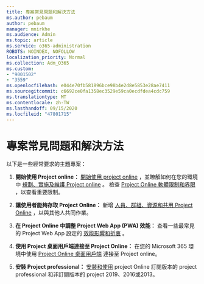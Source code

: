 ```yaml
---
title: 專案常見問題和解決方法
ms.author: pebaum
author: pebaum
manager: mnirkhe
ms.audience: Admin
ms.topic: article
ms.service: o365-administration
ROBOTS: NOINDEX, NOFOLLOW
localization_priority: Normal
ms.collection: Adm_O365
ms.custom:
- "9001502"
- "3559"
ms.openlocfilehash: e044e70fb581896bce98b4e2d8e5853e28ae7411
ms.sourcegitcommit: c6692ce0fa1358ec3529e59ca0ecdfdea4cdc759
ms.translationtype: MT
ms.contentlocale: zh-TW
ms.lasthandoff: 09/15/2020
ms.locfileid: "47801715"
---
```

# <a name="project-common-issues-and-resolutions"></a>專案常見問題和解決方法

以下是一些經常要求的主題專案：

1. **開始使用 Project online：**  [開始使用 project online](https://docs.microsoft.com/ProjectOnline/get-started-with-project-online) ，並瞭解如何在您的環境中 [規劃、實施及維護 Project online](https://docs.microsoft.com/projectonline/project-online) 。 檢查 [Project Online 軟體限制和界限](https://docs.microsoft.com/ProjectOnline/project-online-software-boundaries-and-limits) ，以查看重要限制。

2. **讓使用者能夠存取 Project Online：** 新增 [人員、群組、資源和共用 Project Online](https://docs.microsoft.com/projectonline/step-2-add-people-to-project-online) ，以與其他人共同作業。 

3. **在 Project Online 中調整 Project Web App (PWA) 效能：** 查看一些最常見的 Project Web App 設定的 [效能影響和折衷](https://docs.microsoft.com/projectonline/tune-project-online-performance) 。

4. **使用 Project 桌面用戶端連接至 Project Online：** 在您的 Microsoft 365 環境中使用 [Project Online 桌面用戶端](https://docs.microsoft.com/projectonline/connect-to-project-online-with-the-project-online-desktop-client) 連接至 Project online。 

5. **安裝 Project professional：** [安裝和使用](https://support.office.com/article/install-project-7059249b-d9fe-4d61-ab96-5c5bf435f281) project Online 訂閱版本的 project professional 和非訂閱版本的 project 2019、2016或2013。

